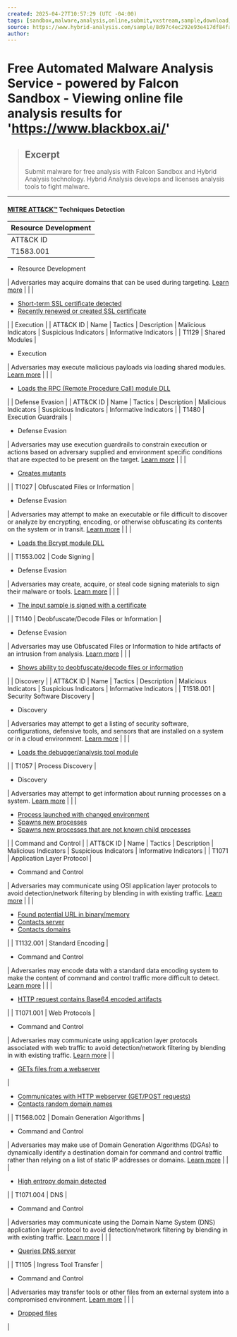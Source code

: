 ```yaml
---
created: 2025-04-27T10:57:29 (UTC -04:00)
tags: [sandbox,malware,analysis,online,submit,vxstream,sample,download,trojan,apt]
source: https://www.hybrid-analysis.com/sample/8d97c4ec292e93e417df84fa648f68d862f5f3eb12dfcf2a074877f597f441b7?environmentId=140
author: 
---
```


# Free Automated Malware Analysis Service - powered by Falcon Sandbox - Viewing online file analysis results for 'https://www.blackbox.ai/'

> ## Excerpt
> Submit malware for free analysis with Falcon Sandbox and Hybrid Analysis technology. Hybrid Analysis develops and licenses analysis tools to fight malware.

---
#### [MITRE ATT&CK™](https://attack.mitre.org) Techniques Detection

| Resource Development |
| --- |
| ATT&CK ID | Name | Tactics | Description | Malicious Indicators | Suspicious Indicators | Informative Indicators |
| T1583.001 | Domains | 
-   Resource Development

 | Adversaries may acquire domains that can be used during targeting. [Learn more](https://attack.mitre.org/techniques/T1583/001) |  |  | 

-   [Short-term SSL certificate detected](https://www.hybrid-analysis.com/sample/8d97c4ec292e93e417df84fa648f68d862f5f3eb12dfcf2a074877f597f441b7?environmentId=140#)
-   [Recently renewed or created SSL certificate](https://www.hybrid-analysis.com/sample/8d97c4ec292e93e417df84fa648f68d862f5f3eb12dfcf2a074877f597f441b7?environmentId=140#)

 |
| Execution |
| ATT&CK ID | Name | Tactics | Description | Malicious Indicators | Suspicious Indicators | Informative Indicators |
| T1129 | Shared Modules | 

-   Execution

 | Adversaries may execute malicious payloads via loading shared modules. [Learn more](https://attack.mitre.org/techniques/T1129) |  |  | 

-   [Loads the RPC (Remote Procedure Call) module DLL](https://www.hybrid-analysis.com/sample/8d97c4ec292e93e417df84fa648f68d862f5f3eb12dfcf2a074877f597f441b7?environmentId=140#)

 |
| Defense Evasion |
| ATT&CK ID | Name | Tactics | Description | Malicious Indicators | Suspicious Indicators | Informative Indicators |
| T1480 | Execution Guardrails | 

-   Defense Evasion

 | Adversaries may use execution guardrails to constrain execution or actions based on adversary supplied and environment specific conditions that are expected to be present on the target. [Learn more](https://attack.mitre.org/techniques/T1480) |  |  | 

-   [Creates mutants](https://www.hybrid-analysis.com/sample/8d97c4ec292e93e417df84fa648f68d862f5f3eb12dfcf2a074877f597f441b7?environmentId=140#)

 |
| T1027 | Obfuscated Files or Information | 

-   Defense Evasion

 | Adversaries may attempt to make an executable or file difficult to discover or analyze by encrypting, encoding, or otherwise obfuscating its contents on the system or in transit. [Learn more](https://attack.mitre.org/techniques/T1027) |  |  | 

-   [Loads the Bcrypt module DLL](https://www.hybrid-analysis.com/sample/8d97c4ec292e93e417df84fa648f68d862f5f3eb12dfcf2a074877f597f441b7?environmentId=140#)

 |
| T1553.002 | Code Signing | 

-   Defense Evasion

 | Adversaries may create, acquire, or steal code signing materials to sign their malware or tools. [Learn more](https://attack.mitre.org/techniques/T1553/002) |  |  | 

-   [The input sample is signed with a certificate](https://www.hybrid-analysis.com/sample/8d97c4ec292e93e417df84fa648f68d862f5f3eb12dfcf2a074877f597f441b7?environmentId=140#)

 |
| T1140 | Deobfuscate/Decode Files or Information | 

-   Defense Evasion

 | Adversaries may use Obfuscated Files or Information to hide artifacts of an intrusion from analysis. [Learn more](https://attack.mitre.org/techniques/T1140) |  |  | 

-   [Shows ability to deobfuscate/decode files or information](https://www.hybrid-analysis.com/sample/8d97c4ec292e93e417df84fa648f68d862f5f3eb12dfcf2a074877f597f441b7?environmentId=140#)

 |
| Discovery |
| ATT&CK ID | Name | Tactics | Description | Malicious Indicators | Suspicious Indicators | Informative Indicators |
| T1518.001 | Security Software Discovery | 

-   Discovery

 | Adversaries may attempt to get a listing of security software, configurations, defensive tools, and sensors that are installed on a system or in a cloud environment. [Learn more](https://attack.mitre.org/techniques/T1518/001) |  |  | 

-   [Loads the debugger/analysis tool module](https://www.hybrid-analysis.com/sample/8d97c4ec292e93e417df84fa648f68d862f5f3eb12dfcf2a074877f597f441b7?environmentId=140#)

 |
| T1057 | Process Discovery | 

-   Discovery

 | Adversaries may attempt to get information about running processes on a system. [Learn more](https://attack.mitre.org/techniques/T1057) |  |  | 

-   [Process launched with changed environment](https://www.hybrid-analysis.com/sample/8d97c4ec292e93e417df84fa648f68d862f5f3eb12dfcf2a074877f597f441b7?environmentId=140#)
-   [Spawns new processes](https://www.hybrid-analysis.com/sample/8d97c4ec292e93e417df84fa648f68d862f5f3eb12dfcf2a074877f597f441b7?environmentId=140#)
-   [Spawns new processes that are not known child processes](https://www.hybrid-analysis.com/sample/8d97c4ec292e93e417df84fa648f68d862f5f3eb12dfcf2a074877f597f441b7?environmentId=140#)

 |
| Command and Control |
| ATT&CK ID | Name | Tactics | Description | Malicious Indicators | Suspicious Indicators | Informative Indicators |
| T1071 | Application Layer Protocol | 

-   Command and Control

 | Adversaries may communicate using OSI application layer protocols to avoid detection/network filtering by blending in with existing traffic. [Learn more](https://attack.mitre.org/techniques/T1071) |  |  | 

-   [Found potential URL in binary/memory](https://www.hybrid-analysis.com/sample/8d97c4ec292e93e417df84fa648f68d862f5f3eb12dfcf2a074877f597f441b7?environmentId=140#)
-   [Contacts server](https://www.hybrid-analysis.com/sample/8d97c4ec292e93e417df84fa648f68d862f5f3eb12dfcf2a074877f597f441b7?environmentId=140#)
-   [Contacts domains](https://www.hybrid-analysis.com/sample/8d97c4ec292e93e417df84fa648f68d862f5f3eb12dfcf2a074877f597f441b7?environmentId=140#)

 |
| T1132.001 | Standard Encoding | 

-   Command and Control

 | Adversaries may encode data with a standard data encoding system to make the content of command and control traffic more difficult to detect. [Learn more](https://attack.mitre.org/techniques/T1132/001) |  |  | 

-   [HTTP request contains Base64 encoded artifacts](https://www.hybrid-analysis.com/sample/8d97c4ec292e93e417df84fa648f68d862f5f3eb12dfcf2a074877f597f441b7?environmentId=140#)

 |
| T1071.001 | Web Protocols | 

-   Command and Control

 | Adversaries may communicate using application layer protocols associated with web traffic to avoid detection/network filtering by blending in with existing traffic. [Learn more](https://attack.mitre.org/techniques/T1071/001) |  | 

-   [GETs files from a webserver](https://www.hybrid-analysis.com/sample/8d97c4ec292e93e417df84fa648f68d862f5f3eb12dfcf2a074877f597f441b7?environmentId=140#)

 | 

-   [Communicates with HTTP webserver (GET/POST requests)](https://www.hybrid-analysis.com/sample/8d97c4ec292e93e417df84fa648f68d862f5f3eb12dfcf2a074877f597f441b7?environmentId=140#)
-   [Contacts random domain names](https://www.hybrid-analysis.com/sample/8d97c4ec292e93e417df84fa648f68d862f5f3eb12dfcf2a074877f597f441b7?environmentId=140#)

 |
| T1568.002 | Domain Generation Algorithms | 

-   Command and Control

 | Adversaries may make use of Domain Generation Algorithms (DGAs) to dynamically identify a destination domain for command and control traffic rather than relying on a list of static IP addresses or domains. [Learn more](https://attack.mitre.org/techniques/T1568/002) |  |  | 

-   [High entropy domain detected](https://www.hybrid-analysis.com/sample/8d97c4ec292e93e417df84fa648f68d862f5f3eb12dfcf2a074877f597f441b7?environmentId=140#)

 |
| T1071.004 | DNS | 

-   Command and Control

 | Adversaries may communicate using the Domain Name System (DNS) application layer protocol to avoid detection/network filtering by blending in with existing traffic. [Learn more](https://attack.mitre.org/techniques/T1071/004) |  |  | 

-   [Queries DNS server](https://www.hybrid-analysis.com/sample/8d97c4ec292e93e417df84fa648f68d862f5f3eb12dfcf2a074877f597f441b7?environmentId=140#)

 |
| T1105 | Ingress Tool Transfer | 

-   Command and Control

 | Adversaries may transfer tools or other files from an external system into a compromised environment. [Learn more](https://attack.mitre.org/techniques/T1105) |  |  | 

-   [Dropped files](https://www.hybrid-analysis.com/sample/8d97c4ec292e93e417df84fa648f68d862f5f3eb12dfcf2a074877f597f441b7?environmentId=140#)

 |
